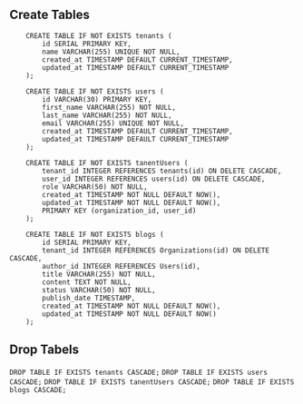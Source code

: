 ## Create Tables
```
    CREATE TABLE IF NOT EXISTS tenants (
        id SERIAL PRIMARY KEY,
        name VARCHAR(255) UNIQUE NOT NULL,
        created_at TIMESTAMP DEFAULT CURRENT_TIMESTAMP,
        updated_at TIMESTAMP DEFAULT CURRENT_TIMESTAMP
    );
```

```
   	CREATE TABLE IF NOT EXISTS users (
		id VARCHAR(30) PRIMARY KEY,
		first_name VARCHAR(255) NOT NULL,
		last_name VARCHAR(255) NOT NULL,
		email VARCHAR(255) UNIQUE NOT NULL,
		created_at TIMESTAMP DEFAULT CURRENT_TIMESTAMP,
		updated_at TIMESTAMP DEFAULT CURRENT_TIMESTAMP
	);
```

```
    CREATE TABLE IF NOT EXISTS tanentUsers (
        tenant_id INTEGER REFERENCES tenants(id) ON DELETE CASCADE,
        user_id INTEGER REFERENCES users(id) ON DELETE CASCADE,
        role VARCHAR(50) NOT NULL,
        created_at TIMESTAMP NOT NULL DEFAULT NOW(),
        updated_at TIMESTAMP NOT NULL DEFAULT NOW(),
        PRIMARY KEY (organization_id, user_id)
    );
```

```
    CREATE TABLE IF NOT EXISTS blogs (
        id SERIAL PRIMARY KEY,
        tenant_id INTEGER REFERENCES Organizations(id) ON DELETE CASCADE,
        author_id INTEGER REFERENCES Users(id),
        title VARCHAR(255) NOT NULL,
        content TEXT NOT NULL,
        status VARCHAR(50) NOT NULL,
        publish_date TIMESTAMP,
        created_at TIMESTAMP NOT NULL DEFAULT NOW(),
        updated_at TIMESTAMP NOT NULL DEFAULT NOW()
    );
```

## Drop Tabels
```DROP TABLE IF EXISTS tenants CASCADE;```
```DROP TABLE IF EXISTS users CASCADE;```
```DROP TABLE IF EXISTS tanentUsers CASCADE;```
```DROP TABLE IF EXISTS blogs CASCADE;```

